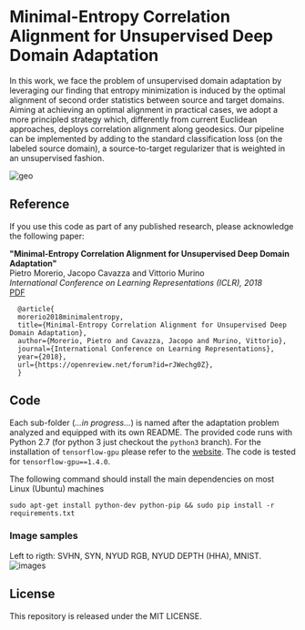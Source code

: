 # Minimal-Entropy Correlation Alignment for Unsupervised Deep Domain Adaptation

In this work, we face the problem of unsupervised domain adaptation by leveraging our finding that entropy minimization is induced by the optimal alignment of second order statistics between source and target domains. Aiming at achieving an optimal alignment in practical cases, we adopt a more principled strategy which, differently from current Euclidean approaches, deploys correlation alignment along geodesics. Our pipeline can be implemented by adding to the standard classification loss (on the labeled source domain), a source-to-target regularizer that is weighted in an unsupervised fashion.

![geo](./geo.jpeg)

## Reference
If you use this code as part of any published research, please acknowledge the following paper:

**"Minimal-Entropy Correlation Alignment for Unsupervised Deep Domain Adaptation"**  
Pietro Morerio, Jacopo Cavazza and Vittorio Murino  
*International Conference on Learning Representations (ICLR), 2018*  
[PDF](https://openreview.net/forum?id=rJWechg0Z)

      @article{
      morerio2018minimalentropy,
      title={Minimal-Entropy Correlation Alignment for Unsupervised Deep Domain Adaptation},
      author={Morerio, Pietro and Cavazza, Jacopo and Murino, Vittorio},
      journal={International Conference on Learning Representations},
      year={2018},
      url={https://openreview.net/forum?id=rJWechg0Z},
      }

## Code
Each sub-folder (*...in progress...*) is named after the adaptation problem analyzed and equipped with its own README. The provided code runs with Python 2.7 (for python 3 just checkout the ``python3`` branch). For the installation of ``tensorflow-gpu`` please refer to the [website](http://www.tensorflow.org/install/). The code is tested for ``tensorflow-gpu==1.4.0``.

The following command should install the main dependencies on most Linux (Ubuntu) machines

``
sudo apt-get install python-dev python-pip &&
sudo pip install -r requirements.txt
``
      
### Image samples 
Left to rigth: SVHN, SYN, NYUD RGB, NYUD DEPTH (HHA), MNIST.
![images](./samples.png)

## License
This repository is released under the MIT LICENSE.
